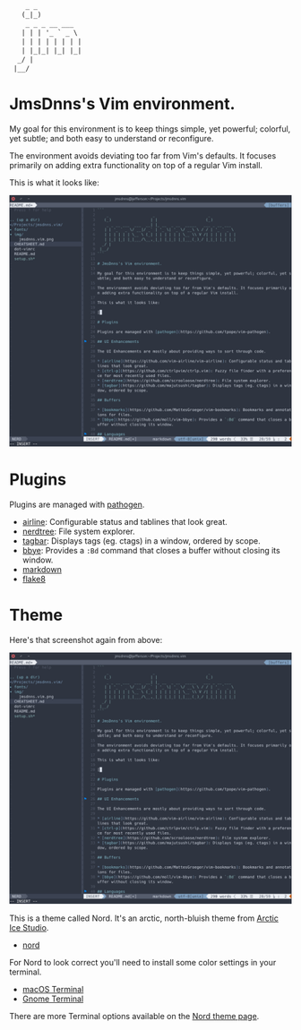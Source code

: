 ```
    _ _           
   (_|_)          
    _ _ _ __ ___  
   | | | '_ ` _ \ 
   | | | | | | | |
   | |_|_| |_| |_|
  _/ |            
 |__/             
```

# JmsDnns's Vim environment.

My goal for this environment is to keep things simple, yet powerful; colorful, yet subtle; and both easy to understand or reconfigure.

The environment avoids deviating too far from Vim's defaults. It focuses primarily on adding extra functionality on top of a regular Vim install.

This is what it looks like:

![Screenshot of jmsdnns.vim using the Nord Vim theme](/img/jmsdnns.vim.png)

# Plugins

Plugins are managed with [pathogen](https://github.com/tpope/vim-pathogen).

* [airline](https://github.com/vim-airline/vim-airline): Configurable status and tablines that look great.
* [nerdtree](https://github.com/scrooloose/nerdtree): File system explorer.
* [tagbar](https://github.com/majutsushi/tagbar): Displays tags (eg. ctags) in a window, ordered by scope.
* [bbye](https://github.com/moll/vim-bbye): Provides a `:Bd` command that closes a buffer without closing its window.
* [markdown](https://github.com/plasticboy/vim-markdown)
* [flake8](https://github.com/nvie/vim-flake8)

# Theme

Here's that screenshot again from above:

![Screenshot of jim using the Nord Vim theme](/img/jim.png)

This is a theme called Nord. It's an arctic, north-bluish theme from [Arctic Ice Studio](https://github.com/arcticicestudio).

* [nord](https://github.com/arcticicestudio/nord-vim)

For Nord to look correct you'll need to install some color settings in your terminal.

* [macOS Terminal](https://github.com/arcticicestudio/nord-terminal-app)
* [Gnome Terminal](https://github.com/arcticicestudio/nord-gnome-terminal)

There are more Terminal options available on the [Nord theme page](https://github.com/arcticicestudio/nord).
